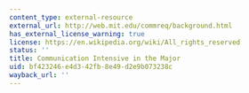 ```yaml
---
content_type: external-resource
external_url: http://web.mit.edu/commreq/background.html
has_external_license_warning: true
license: https://en.wikipedia.org/wiki/All_rights_reserved
status: ''
title: Communication Intensive in the Major
uid: bf423246-e4d3-42fb-8e49-d2e9b073238c
wayback_url: ''
---
```

